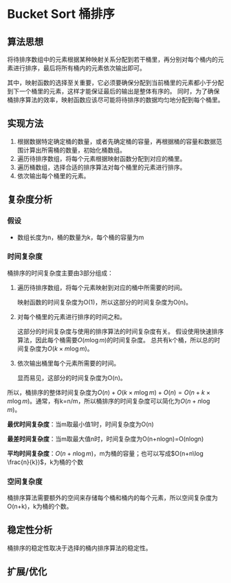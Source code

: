 # Bucket Sort 桶排序

## 算法思想

将待排序数组中的元素根据某种映射关系分配到若干桶里，再分别对每个桶内的元素进行排序，最后将所有桶内的元素依次输出即可。

其中，映射函数的选择至关重要，它必须要确保分配到当前桶里的元素都小于分配到下一个桶里的元素，这样才能保证最后的输出是整体有序的。
同时，为了确保桶排序算法的效率，映射函数应该尽可能将待排序的数据均匀地分配到每个桶里。

## 实现方法

1. 根据数据特定确定桶的数量，或者先确定桶的容量，再根据桶的容量和数据范围计算出所需桶的数量，初始化桶数组。
2. 遍历待排序数组，将每个元素根据映射函数分配到对应的桶里。
3. 遍历桶数组，选择合适的排序算法对每个桶里的元素进行排序。
4. 依次输出每个桶里的元素。

## 复杂度分析

### 假设

* 数组长度为n，桶的数量为k，每个桶的容量为m

### 时间复杂度

桶排序的时间复杂度主要由3部分组成：

1. 遍历待排序数组，将每个元素映射到对应的桶中所需要的时间。

   映射函数的时间复杂度为O(1)，所以这部分的时间复杂度为O(n)。

2. 对每个桶里的元素进行排序的时间之和。

   这部分的时间复杂度与使用的排序算法的时间复杂度有关。
   假设使用快速排序算法，因此每个桶需要$O(m\log m)$的时间复杂度。
   总共有k个桶，所以总的时间复杂度为$O(k\times m\log m)$。

3. 依次输出桶里每个元素所需要的时间。

   显而易见，这部分的时间复杂度为O(n)。

所以，桶排序的整体时间复杂度为$O(n)+O(k\times m\log m)+O(n)=O(n+k\times m\log m)$。通常，有k=n/m，所以桶排序的时间复杂度可以简化为$O(n+n\log m)$。

**最优时间复杂度**：当m取最小值1时，时间复杂度为O(n)

**最差时间复杂度**：当m取最大值n时，时间复杂度为O(n+nlogn)=O(nlogn)

**平均时间复杂度**：$O(n+n\log m)$，m为桶的容量；也可以写成$O(n+n\log \frac{n}{k})$，k为桶的个数

### 空间复杂度

桶排序算法需要额外的空间来存储每个桶和桶内的每个元素，所以空间复杂度为O(n+k)，k为桶的个数。

## 稳定性分析

桶排序的稳定性取决于选择的桶内排序算法的稳定性。

## 扩展/优化
